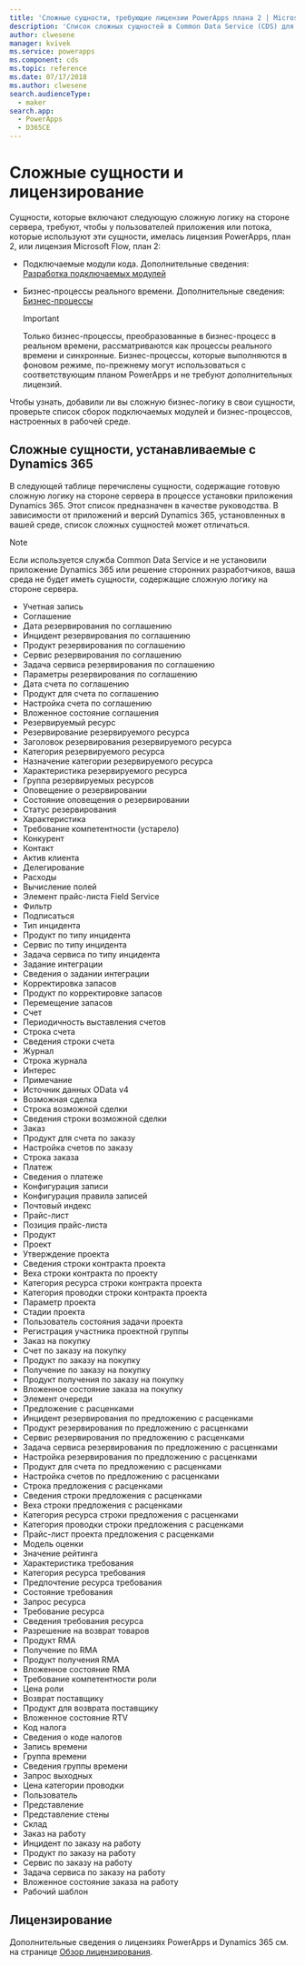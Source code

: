 ```yaml
---
title: 'Сложные сущности, требующие лицензии PowerApps плана 2 | Microsoft Docs'
description: 'Список сложных сущностей в Common Data Service (CDS) для приложений, которым требуется лицензия PowerApps плана 2.'
author: clwesene
manager: kvivek
ms.service: powerapps
ms.component: cds
ms.topic: reference
ms.date: 07/17/2018
ms.author: clwesene
search.audienceType:
  - maker
search.app:
  - PowerApps
  - D365CE
---
```


# <a name="complex-entities-and-licensing"></a>Сложные сущности и лицензирование
Сущности, которые включают следующую сложную логику на стороне сервера, требуют, чтобы у пользователей приложения или потока, которые используют эти сущности, имелась лицензия PowerApps, план 2, или лицензия Microsoft Flow, план 2:

* Подключаемые модули кода. Дополнительные сведения: [Разработка подключаемых модулей](https://docs.microsoft.com/dynamics365/customer-engagement/developer/plugin-development)
* Бизнес-процессы реального времени. Дополнительные сведения: [Бизнес-процессы](https://docs.microsoft.com/dynamics365/customer-engagement/customize/workflow-processes)

    > [!IMPORTANT]
    >  Только бизнес-процессы, преобразованные в бизнес-процесс в реальном времени, рассматриваются как процессы реального времени и синхронные. Бизнес-процессы, которые выполняются в фоновом режиме, по-прежнему могут использоваться с соответствующим планом PowerApps и не требуют дополнительных лицензий.

Чтобы узнать, добавили ли вы сложную бизнес-логику в свои сущности, проверьте список сборок подключаемых модулей и бизнес-процессов, настроенных в рабочей среде.

## <a name="complex-entities-installed-with-dynamics-365"></a>Сложные сущности, устанавливаемые с Dynamics 365
В следующей таблице перечислены сущности, содержащие готовую сложную логику на стороне сервера в процессе установки приложения Dynamics 365. Этот список предназначен в качестве руководства. В зависимости от приложений и версий Dynamics 365, установленных в вашей среде, список сложных сущностей может отличаться.

> [!NOTE]
>  Если используется служба Common Data Service и не установили приложение Dynamics 365 или решение сторонних разработчиков, ваша среда не будет иметь сущности, содержащие сложную логику на стороне сервера.

* Учетная запись
* Соглашение
* Дата резервирования по соглашению
* Инцидент резервирования по соглашению
* Продукт резервирования по соглашению
* Сервис резервирования по соглашению
* Задача сервиса резервирования по соглашению
* Параметры резервирования по соглашению
* Дата счета по соглашению
* Продукт для счета по соглашению
* Настройка счета по соглашению
* Вложенное состояние соглашения
* Резервируемый ресурс
* Резервирование резервируемого ресурса
* Заголовок резервирования резервируемого ресурса
* Категория резервируемого ресурса
* Назначение категории резервируемого ресурса
* Характеристика резервируемого ресурса
* Группа резервируемых ресурсов
* Оповещение о резервировании
* Состояние оповещения о резервировании
* Статус резервирования
* Характеристика
* Требование компетентности (устарело)
* Конкурент
* Контакт
* Актив клиента
* Делегирование
* Расходы
* Вычисление полей
* Элемент прайс-листа Field Service
* Фильтр
* Подписаться
* Тип инцидента
* Продукт по типу инцидента
* Сервис по типу инцидента
* Задача сервиса по типу инцидента
* Задание интеграции
* Сведения о задании интеграции
* Корректировка запасов
* Продукт по корректировке запасов
* Перемещение запасов
* Счет
* Периодичность выставления счетов
* Строка счета
* Сведения строки счета
* Журнал
* Строка журнала
* Интерес
* Примечание
* Источник данных OData v4
* Возможная сделка
* Строка возможной сделки
* Сведения строки возможной сделки
* Заказ
* Продукт для счета по заказу
* Настройка счетов по заказу
* Строка заказа
* Платеж
* Сведения о платеже
* Конфигурация записи
* Конфигурация правила записей
* Почтовый индекс
* Прайс-лист
* Позиция прайс-листа
* Продукт
* Проект
* Утверждение проекта
* Сведения строки контракта проекта
* Веха строки контракта по проекту
* Категория ресурса строки контракта проекта
* Категория проводки строки контракта проекта
* Параметр проекта
* Стадии проекта
* Пользователь состояния задачи проекта
* Регистрация участника проектной группы
* Заказ на покупку
* Счет по заказу на покупку
* Продукт по заказу на покупку
* Получение по заказу на покупку
* Продукт получения по заказу на покупку
* Вложенное состояние заказа на покупку
* Элемент очереди
* Предложение с расценками
* Инцидент резервирования по предложению с расценками
* Продукт резервирования по предложению с расценками
* Сервис резервирования по предложению с расценками
* Задача сервиса резервирования по предложению с расценками
* Настройка резервирования по предложению с расценками
* Продукт для счета по предложению с расценками
* Настройка счетов по предложению с расценками
* Строка предложения с расценками
* Сведения строки предложения с расценками
* Веха строки предложения с расценками
* Категория ресурса строки предложения с расценками
* Категория проводки строки предложения с расценками
* Прайс-лист проекта предложения с расценками
* Модель оценки
* Значение рейтинга
* Характеристика требования
* Категория ресурса требования
* Предпочтение ресурса требования
* Состояние требования
* Запрос ресурса
* Требование ресурса
* Сведения требования ресурса
* Разрешение на возврат товаров
* Продукт RMA
* Получение по RMA
* Продукт получения RMA
* Вложенное состояние RMA
* Требование компетентности роли
* Цена роли
* Возврат поставщику
* Продукт для возврата поставщику
* Вложенное состояние RTV
* Код налога
* Сведения о коде налогов
* Запись времени
* Группа времени
* Сведения группы времени
* Запрос выходных
* Цена категории проводки
* Пользователь
* Представление
* Представление стены
* Склад
* Заказ на работу
* Инцидент по заказу на работу
* Продукт по заказу на работу
* Сервис по заказу на работу
* Задача сервиса по заказу на работу
* Вложенное состояние заказа на работу
* Рабочий шаблон


## <a name="licensing"></a>Лицензирование
Дополнительные сведения о лицензиях PowerApps и Dynamics 365 см. на странице [Обзор лицензирования](../../administrator/pricing-billing-skus.md).

